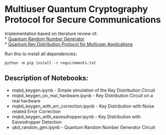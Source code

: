 # Multiuser Quantum Cryptography Protocol for Secure Communications
Implementation based on literature review of:<br>
*
<a href="https://www.nature.com/articles/s41598-019-56706-2" target="_blank">
Quantum Random Number Generator
</a><br>
*
<a href="https://www.nature.com/articles/srep45928#Sec5" target="_blank" >
Quantum Key Distribution Protocol for Multiuser Applications
</a>

Run this to install all dependencies: 
```
python -m pip install -r requirements.txt
```
## Description of Notebooks:
* mqkd_keygen.ipynb - Simple simulation of the Key Distribution Circuit
* mqkd_keygen_on_real_hardware.ipynb - Key Distribution Circuit on a real hardware
* mqkd_keygen_with_err_correction.ipynb - Key Distribution with Noise related Error Correction
* mqkd_keygen_with_eavesdropper.ipynb - Key Distribution with Eavesdropper Detection
* qkd_random_gen.ipynb - Quantum Random Number Generator Circuit